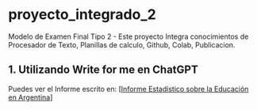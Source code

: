 # proyecto_integrado_2
Modelo de Examen Final Tipo 2 - Este proyecto Integra conocimientos de Procesador de Texto, Planillas de calculo, Github, Colab, Publicacion.
## 1. Utilizando Write for me en ChatGPT 
Puedes ver el Informe escrito en: [[Informe Estadístico sobre la Educación en Argentina](**https://chatgpt.com/share/673676b6-1750-8009-8eba-9827041a62c5**)]
